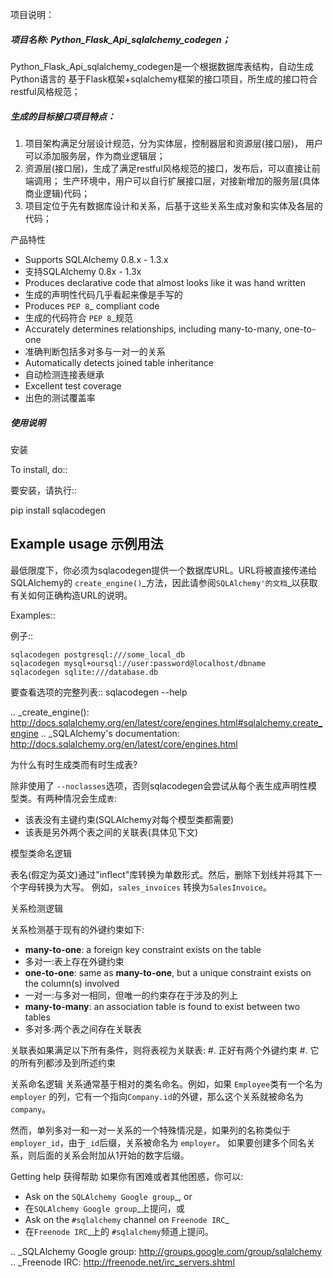 项目说明：

##### 项目名称: Python_Flask_Api_sqlalchemy_codegen；

Python_Flask_Api_sqlalchemy_codegen是一个根据数据库表结构，自动生成Python语言的
基于Flask框架+sqlalchemy框架的接口项目，所生成的接口符合restful风格规范；

##### 生成的目标接口项目特点：
1. 项目架构满足分层设计规范，分为实体层，控制器层和资源层(接口层)，
   用户可以添加服务层，作为商业逻辑层；
2. 资源层(接口层)，生成了满足restful风格规范的接口，发布后，可以直接让前端调用；
   生产环境中，用户可以自行扩展接口层，对接新增加的服务层(具体商业逻辑)代码；
3. 项目定位于先有数据库设计和关系，后基于这些关系生成对象和实体及各层的代码；

产品特性
* Supports SQLAlchemy 0.8.x - 1.3.x
* 支持SQLAlchemy 0.8x - 1.3x
* Produces declarative code that almost looks like it was hand written
* 生成的声明性代码几乎看起来像是手写的
* Produces `PEP 8`_ compliant code
* 生成的代码符合 `PEP 8`_规范
* Accurately determines relationships, including many-to-many, one-to-one
* 准确判断包括多对多与一对一的关系
* Automatically detects joined table inheritance
* 自动检测连接表继承
* Excellent test coverage
* 出色的测试覆盖率

##### 使用说明
安装

To install, do::

要安装，请执行::

 pip install sqlacodegen

Example usage 示例用法
-------------

最低限度下，你必须为sqlacodegen提供一个数据库URL。URL将被直接传递给SQLAlchemy的 `create_engine()`_方法，因此请参阅`SQLAlchemy'的文档`_以获取有关如何正确构造URL的说明。

Examples::

例子::

    sqlacodegen postgresql:///some_local_db
    sqlacodegen mysql+oursql://user:password@localhost/dbname
    sqlacodegen sqlite:///database.db

要查看选项的完整列表::
    sqlacodegen --help

.. _create_engine(): http://docs.sqlalchemy.org/en/latest/core/engines.html#sqlalchemy.create_engine
.. _SQLAlchemy's documentation: http://docs.sqlalchemy.org/en/latest/core/engines.html

为什么有时生成类而有时生成表?

除非使用了 ``--noclasses``选项，否则sqlacodegen会尝试从每个表生成声明性模型类。有两种情况会生成``表``:

* 该表没有主键约束(SQLAlchemy对每个模型类都需要)
* 该表是另外两个表之间的关联表(具体见下文)


模型类命名逻辑

表名(假定为英文)通过"inflect"库转换为单数形式。然后，删除下划线并将其下一个字母转换为大写。
例如，``sales_invoices`` 转换为``SalesInvoice``。


关系检测逻辑

关系检测基于现有的外键约束如下:
* **many-to-one**: a foreign key constraint exists on the table
* 多对一:表上存在外键约束
* **one-to-one**: same as **many-to-one**, but a unique constraint exists on the column(s) involved
* 一对一:与多对一相同，但唯一的约束存在于涉及的列上
* **many-to-many**: an association table is found to exist between two tables
* 多对多:两个表之间存在关联表

关联表如果满足以下所有条件，则将表视为关联表:
#. 正好有两个外键约束
#. 它的所有列都涉及到所述约束

关系命名逻辑
关系通常基于相对的类名命名。例如，如果 ``Employee``类有一个名为 ``employer`` 的列，它有一个指向``Company.id``的外键，那么这个关系就被命名为``company``。

然而，单列多对一和一对一关系的一个特殊情况是，如果列的名称类似于``employer_id``，由于``_id``后缀，关系被命名为 ``employer``。
如果要创建多个同名关系，则后面的关系会附加从1开始的数字后缀。

Getting help 获得帮助
如果你有困难或者其他困惑，你可以:
* Ask on the `SQLAlchemy Google group`_, or
* 在`SQLAlchemy Google group`_上提问，或
* Ask on the ``#sqlalchemy`` channel on `Freenode IRC`_
* 在`Freenode IRC`_上的 ``#sqlalchemy``频道上提问。

.. _SQLAlchemy Google group: http://groups.google.com/group/sqlalchemy
.. _Freenode IRC: http://freenode.net/irc_servers.shtml